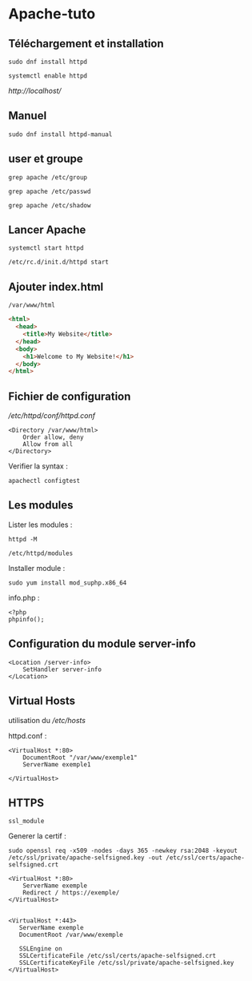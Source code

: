 # Apache-tuto

## Téléchargement et installation

`sudo dnf install httpd`

`systemctl enable httpd`

*http://localhost/*

## Manuel

`sudo dnf install httpd-manual`

## user et groupe

`grep apache /etc/group`

`grep apache /etc/passwd`

`grep apache /etc/shadow`

## Lancer Apache

`systemctl start httpd`

`/etc/rc.d/init.d/httpd start`

## Ajouter index.html

`/var/www/html`

```html
<html>
  <head>
    <title>My Website</title>
  </head>
  <body>
    <h1>Welcome to My Website!</h1>
  </body>
</html>
```

## Fichier de configuration

*/etc/httpd/conf/httpd.conf*

```
<Directory /var/www/html>
	Order allow, deny
 	Allow from all
</Directory>
```

Verifier la syntax :

`apachectl configtest`

## Les modules

Lister les modules :

`httpd -M`

`/etc/httpd/modules`

Installer module :

`sudo yum install mod_suphp.x86_64`

info.php :

```
<?php
phpinfo();
```

## Configuration du module server-info

```
<Location /server-info>
    SetHandler server-info
</Location>
```

## Virtual Hosts

utilisation du */etc/hosts*

httpd.conf :
```
<VirtualHost *:80>
    DocumentRoot "/var/www/exemple1"
    ServerName exemple1

</VirtualHost>
```
## HTTPS

`ssl_module`

Generer la certif :

`sudo openssl req -x509 -nodes -days 365 -newkey rsa:2048 -keyout /etc/ssl/private/apache-selfsigned.key -out /etc/ssl/certs/apache-selfsigned.crt`

```
<VirtualHost *:80>
    ServerName exemple
    Redirect / https://exemple/
</VirtualHost>


<VirtualHost *:443>
   ServerName exemple
   DocumentRoot /var/www/exemple

   SSLEngine on
   SSLCertificateFile /etc/ssl/certs/apache-selfsigned.crt
   SSLCertificateKeyFile /etc/ssl/private/apache-selfsigned.key
</VirtualHost>
```
